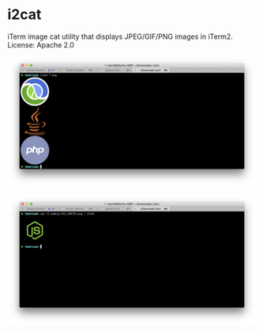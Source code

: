 i2cat
=====
iTerm image cat utility that displays JPEG/GIF/PNG images in iTerm2.
License: Apache 2.0

![Display as arguments](example.png)

![Display from stdin](stdin.png)
